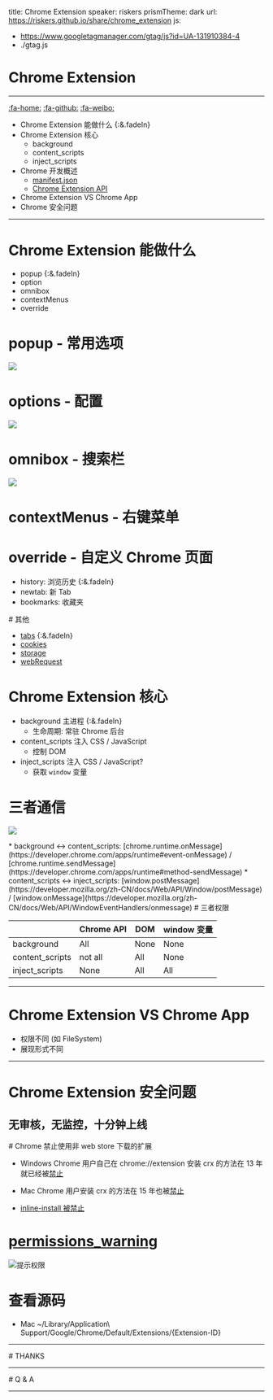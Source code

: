 title: Chrome Extension
speaker: riskers
prismTheme: dark
url: https://riskers.github.io/share/chrome_extension
js:

- https://www.googletagmanager.com/gtag/js?id=UA-131910384-4
- ./gtag.js

<slide :class="aligncenter">

# Chrome Extension

---

[:fa-home:](https://github.com/riskers/blog)
[:fa-github:](https://github.com/riskers/)
[:fa-weibo:](http://weibo.com/damaoxianjia123)

<slide :class="aligncenter">

- Chrome Extension 能做什么 {:&.fadeIn}
- Chrome Extension 核心
  - background
  - content_scripts
  - inject_scripts
- Chrome 开发概述
  - [manifest.json](https://developer.chrome.com/extensions/manifest)
  - [Chrome Extension API](https://developer.chrome.com/extensions/api_index)
- Chrome Extension VS Chrome App
- Chrome 安全问题

---

<slide>

# Chrome Extension 能做什么

- popup {:&.fadeIn}
- option
- omnibox
- contextMenus
- override

<slide>

# popup - 常用选项

![](./img/popup.gif)

<slide>

# options - 配置

![](./img/options.gif)

<slide>

# omnibox - 搜索栏

![](./img/omnibox.gif)

<slide>

# contextMenus - 右键菜单

<slide>

# override - 自定义 Chrome 页面

- history: 浏览历史 {:&.fadeIn}
- newtab: 新 Tab
- bookmarks: 收藏夹

<slide>
# 其他

- [tabs](https://developer.chrome.com/extensions/tabs) {:&.fadeIn}
- [cookies](https://developer.chrome.com/extensions/cookies)
- [storage](https://developer.chrome.com/extensions/storage)
- [webRequest](https://developer.chrome.com/extensions/webRequest)


<slide>

# Chrome Extension 核心

- background 主进程 {:&.fadeIn}
  - 生命周期: 常驻 Chrome 后台
- content_scripts 注入 CSS / JavaScript
  - 控制 DOM
- inject_scripts 注入 CSS / JavaScript?
  - 获取 `window` 变量

<slide>

# 三者通信

![](./img/background_content_inject_connect.png)

<slide>
* background <-> content_scripts: [chrome.runtime.onMessage](https://developer.chrome.com/apps/runtime#event-onMessage) / [chrome.runtime.sendMessage](https://developer.chrome.com/apps/runtime#method-sendMessage)
* content_scripts <-> inject_scripts: [window.postMessage](https://developer.mozilla.org/zh-CN/docs/Web/API/Window/postMessage) / [window.onMessage](https://developer.mozilla.org/zh-CN/docs/Web/API/WindowEventHandlers/onmessage)

<slide>
# 三者权限

|                 | Chrome API | DOM  | window 变量 |
| --------------- | ---------- | ---- | ----------- |
| background      | All        | None | None        |
| content_scripts | not all    | All  | None        |
| inject_scripts  | None       | All  | All         |

---

<slide>

# Chrome Extension VS Chrome App

- 权限不同 (如 FileSystem)
- 展现形式不同

---

<slide>

# Chrome Extension 安全问题

## 无审核，无监控，十分钟上线

<slide>
# Chrome 禁止使用非 web store 下载的扩展

- Windows Chrome 用户自己在 chrome://extension 安装 crx 的方法在 13 年就已经被[禁止](https://blog.chromium.org/2013/11/protecting-windows-users-from-malicious.html)

- Mac Chrome 用户安装 crx 的方法在 15 年也被[禁止](https://blog.chromium.org/2015/05/continuing-to-protect-chrome-users-from.html)

- [inline-install 被禁止](https://blog.chromium.org/2018/06/improving-extension-transparency-for.html)

<slide>

# [permissions_warning](https://developer.chrome.com/apps/permission_warnings#permissions_with_warnings)

<slide>

![提示权限](./img/a_lot_of_warnings.png)

<slide>

# 查看源码

- Mac ~/Library/Application\ Support/Google/Chrome/Default/Extensions/{Extension-ID}

---

<slide>
# THANKS

---

<slide>
# Q & A

---

